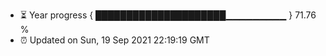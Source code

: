 - ⏳ Year progress { █████████████████████▁▁▁▁▁▁▁▁▁ } 71.76 %
- ⏰ Updated on Sun, 19 Sep 2021 22:19:19 GMT

